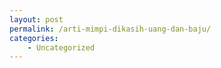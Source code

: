 ```yaml
---
layout: post
permalink: /arti-mimpi-dikasih-uang-dan-baju/
categories:
    - Uncategorized
---
```


